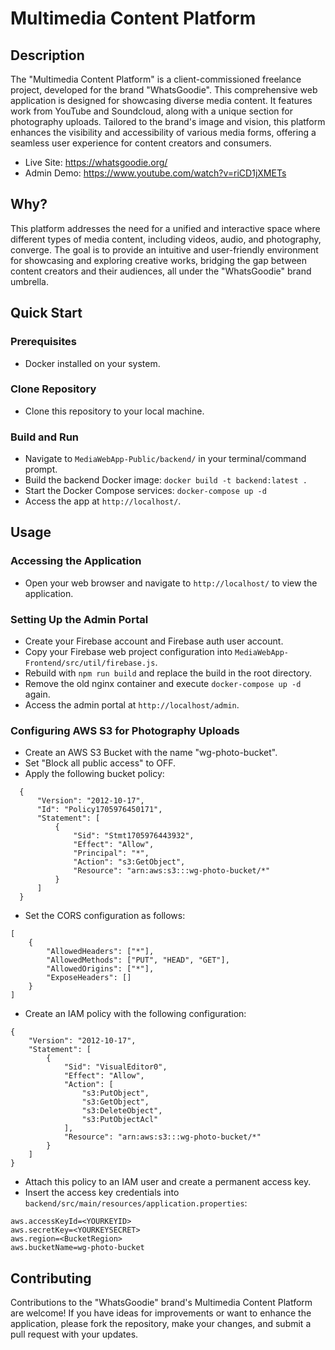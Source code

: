 # Multimedia Content Platform

## Description
The "Multimedia Content Platform" is a client-commissioned freelance project, developed for the brand "WhatsGoodie". This comprehensive web application is designed for showcasing diverse media content. It features work from YouTube and Soundcloud, along with a unique section for photography uploads. Tailored to the brand's image and vision, this platform enhances the visibility and accessibility of various media forms, offering a seamless user experience for content creators and consumers.
* Live Site: https://whatsgoodie.org/
* Admin Demo: https://www.youtube.com/watch?v=riCD1jXMETs

## Why?
This platform addresses the need for a unified and interactive space where different types of media content, including videos, audio, and photography, converge. The goal is to provide an intuitive and user-friendly environment for showcasing and exploring creative works, bridging the gap between content creators and their audiences, all under the "WhatsGoodie" brand umbrella.

## Quick Start

### Prerequisites
* Docker installed on your system.

### Clone Repository
* Clone this repository to your local machine.

### Build and Run
* Navigate to `MediaWebApp-Public/backend/` in your terminal/command prompt.
* Build the backend Docker image: `docker build -t backend:latest .`
* Start the Docker Compose services: `docker-compose up -d`
* Access the app at `http://localhost/`.

## Usage

### Accessing the Application
* Open your web browser and navigate to `http://localhost/` to view the application.

### Setting Up the Admin Portal
* Create your Firebase account and Firebase auth user account.
* Copy your Firebase web project configuration into `MediaWebApp-Frontend/src/util/firebase.js`.
* Rebuild with `npm run build` and replace the build in the root directory.
* Remove the old nginx container and execute `docker-compose up -d` again.
* Access the admin portal at `http://localhost/admin`.

### Configuring AWS S3 for Photography Uploads
* Create an AWS S3 Bucket with the name "wg-photo-bucket".
* Set "Block all public access" to OFF.
* Apply the following bucket policy:
```
  {
      "Version": "2012-10-17",
      "Id": "Policy1705976450171",
      "Statement": [
          {
              "Sid": "Stmt1705976443932",
              "Effect": "Allow",
              "Principal": "*",
              "Action": "s3:GetObject",
              "Resource": "arn:aws:s3:::wg-photo-bucket/*"
          }
      ]
  }
```
* Set the CORS configuration as follows:
```
[
    {
        "AllowedHeaders": ["*"],
        "AllowedMethods": ["PUT", "HEAD", "GET"],
        "AllowedOrigins": ["*"],
        "ExposeHeaders": []
    }
]
```
* Create an IAM policy with the following configuration:
```
{
    "Version": "2012-10-17",
    "Statement": [
        {
            "Sid": "VisualEditor0",
            "Effect": "Allow",
            "Action": [
                "s3:PutObject",
                "s3:GetObject",
                "s3:DeleteObject",
                "s3:PutObjectAcl"
            ],
            "Resource": "arn:aws:s3:::wg-photo-bucket/*"
        }
    ]
}
```
* Attach this policy to an IAM user and create a permanent access key.
* Insert the access key credentials into `backend/src/main/resources/application.properties`:
```
aws.accessKeyId=<YOURKEYID>
aws.secretKey=<YOURKEYSECRET>
aws.region=<BucketRegion>
aws.bucketName=wg-photo-bucket
```
## Contributing
Contributions to the "WhatsGoodie" brand's Multimedia Content Platform are welcome! If you have ideas for improvements or want to enhance the application, please fork the repository, make your changes, and submit a pull request with your updates.
